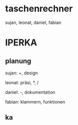 # taschenrechner
sujan, leonat, daniel, fabian

# IPERKA

## planung
sujan: +, design

leonat: präsi, *, /

daniel: -, dokumentation

fabian: klammern, funktionen


## ka